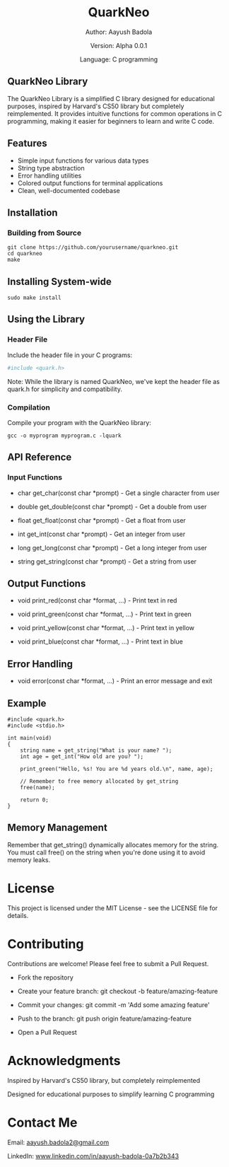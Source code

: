 <div align="center">

# QuarkNeo

Author: Aayush Badola

Version: Alpha 0.0.1

Language: C programming

</div>

## QuarkNeo Library

The QuarkNeo Library is a simplified C library designed for educational purposes, inspired by Harvard's CS50 library but completely reimplemented. It provides intuitive functions for common operations in C programming, making it easier for beginners to learn and write C code.

## Features

*   Simple input functions for various data types
*   String type abstraction
*   Error handling utilities
*   Colored output functions for terminal applications
*   Clean, well-documented codebase

## Installation

### Building from Source

```
git clone https://github.com/yourusername/quarkneo.git
cd quarkneo
make
```


## Installing System-wide
```
sudo make install
```
## Using the Library
### Header File
Include the header file in your C programs:
```bash
#include <quark.h>
```
Note: While the library is named QuarkNeo, we've kept the header file as quark.h for simplicity and compatibility.

### Compilation
Compile your program with the QuarkNeo library:
```
gcc -o myprogram myprogram.c -lquark
```
## API Reference
### Input Functions

* char get_char(const char *prompt) - Get a single character from user

* double get_double(const char *prompt) - Get a double from user

* float get_float(const char *prompt) - Get a float from user

* int get_int(const char *prompt) - Get an integer from user

* long get_long(const char *prompt) - Get a long integer from user

* string get_string(const char *prompt) - Get a string from user

## Output Functions
* void print_red(const char *format, ...) - Print text in red

* void print_green(const char *format, ...) - Print text in green

* void print_yellow(const char *format, ...) - Print text in yellow

* void print_blue(const char *format, ...) - Print text in blue

## Error Handling
* void error(const char *format, ...) - Print an error message and exit

## Example
```
#include <quark.h>
#include <stdio.h>

int main(void)
{
    string name = get_string("What is your name? ");
    int age = get_int("How old are you? ");

    print_green("Hello, %s! You are %d years old.\n", name, age);

    // Remember to free memory allocated by get_string
    free(name);

    return 0;
}
```
## Memory Management
Remember that get_string() dynamically allocates memory for the string. You must call free() on the string when you're done using it to avoid memory leaks.

# License
This project is licensed under the MIT License - see the LICENSE file for details.

# Contributing
Contributions are welcome! Please feel free to submit a Pull Request.

* Fork the repository

* Create your feature branch: git checkout -b feature/amazing-feature

* Commit your changes: git commit -m 'Add some amazing feature'

* Push to the branch: git push origin feature/amazing-feature

* Open a Pull Request

# Acknowledgments
Inspired by Harvard's CS50 library, but completely reimplemented

Designed for educational purposes to simplify learning C programming

# Contact Me
Email: aayush.badola2@gmail.com

LinkedIn: www.linkedin.com/in/aayush-badola-0a7b2b343
